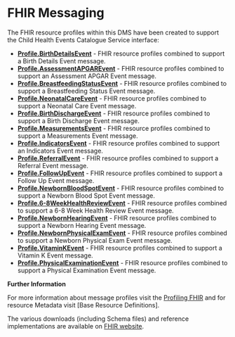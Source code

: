 # FHIR Messaging #

The FHIR resource profiles within this DMS have been created to support the Child Health Events Catalogue Service interface:

- **[Profile.BirthDetailsEvent]** - FHIR resource profiles combined to support a Birth Details Event message.
- **[Profile.AssessmentAPGAREvent]** - FHIR resource profiles combined to support an Assessment APGAR Event message.
- **[Profile.BreastfeedingStatusEvent]** - FHIR resource profiles combined to support a Breastfeeding Status Event message.
- **[Profile.NeonatalCareEvent]** - FHIR resource profiles combined to support a Neonatal Care Event message.
- **[Profile.BirthDischargeEvent]** - FHIR resource profiles combined to support a Birth Discharge Event message.
- **[Profile.MeasurementsEvent]** - FHIR resource profiles combined to support a Measurements Event message.
- **[Profile.IndicatorsEvent]** - FHIR resource profiles combined to support an Indicators Event message.
- **[Profile.ReferralEvent]** - FHIR resource profiles combined to support a Referral Event message.
- **[Profile.FollowUpEvent]** - FHIR resource profiles combined to support a Follow Up Event message.
- **[Profile.NewbornBloodSpotEvent]** - FHIR resource profiles combined to support a Newborn Blood Spot Event message.
- **[Profile.6-8WeekHealthReviewEvent]** - FHIR resource profiles combined to support a 6-8 Week Health Review Event message.
- **[Profile.NewbornHearingEvent]** - FHIR resource profiles combined to support a Newborn Hearing Event message.
- **[Profile.NewbornPhysicalExamEvent]** - FHIR resource profiles combined to support a Newborn Physical Exam Event message.
- **[Profile.VitaminKEvent]** - FHIR resource profiles combined to support a Vitamin K Event message.
- **[Profile.PhysicalExaminationEvent]** - FHIR resource profiles combined to support a Physical Examination Event message.
  
**Further Information**

For more information about message profiles visit the [Profiling FHIR] and for resource Metadata visit [Base Resource Definitions].

The various downloads (including Schema files) and reference implementations are available on [FHIR website]. 
 

[Profile.BirthDetailsEvent]: ../Profile.BirthDetailsEvent/Profile.BirthDetailsEvent.html
[Profile.AssessmentAPGAREvent]: ../Profile.AssessmentAPGAREvent/Profile.AssessmentAPGAREvent.html
[Profile.BreastfeedingStatusEvent]: ../Profile.BreastfeedingStatusEvent/Profile.BreastfeedingStatusEvent.html
[Profile.NeonatalCareEvent]: ../Profile.NeonatalCareEvent/Profile.NeonatalCareEvent.html
[Profile.BirthDischargeEvent]: ../Profile.BirthDischargeEvent/Profile.BirthDischargeEvent.html
[Profile.ReferralEvent]: ../Profile.ReferralEvent/Profile.ReferralEvent.html
[Profile.FollowUpEvent]: ../Profile.FollowUpEvent/Profile.FollowUpEvent.html
[Profile.MeasurementsEvent]: ../Profile.MeasurementsEvent/Profile.MeasurementsEvent.html
[Profile.IndicatorsEvent]: ../Profile.IndicatorsEvent/Profile.IndicatorsEvent.html
[Profile.NewbornBloodSpotEvent]: ../Profile.NewbornBloodSpotEvent/Profile.NewbornBloodSpotEvent.html
[Profile.NewbornHearingEvent]: ../Profile.NewbornHearingEvent/Profile.NewbornHearingEvent.html
[Profile.NewbornPhysicalExamEvent]: ../Profile.NewbornPhysicalExamEvent/Profile.NewbornPhysicalExamEvent.html
[Profile.6-8WeekHealthReviewEvent]: ../Profile.6-8WeekHealthReviewEvent/Profile.6-8WeekHealthReviewEvent.html
[Profile.VitaminKEvent]: ../Profile.VitaminKEvent/Profile.VitaminKEvent.html
[Profile.PhysicalExaminationEvent]: ../Profile.PhysicalExaminationEvent/Profile.PhysicalExaminationEvent.html

[Profiling FHIR]: http://hl7.org/fhir/profiling.html
[FHIR website]: http://hl7.org/fhir/index.html